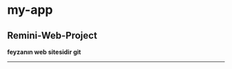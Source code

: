 # my-app
Remini-Web-Project
-------------
<html>
  <b><p>feyzanın web sitesidir git</p></b>
  <hr>
</html>
